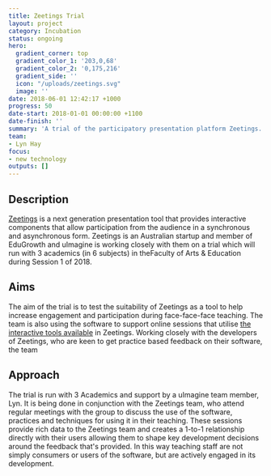 ```yaml
---
title: Zeetings Trial
layout: project
category: Incubation
status: ongoing
hero:
  gradient_corner: top
  gradient_color_1: '203,0,68'
  gradient_color_2: '0,175,216'
  gradient_side: ''
  icon: "/uploads/zeetings.svg"
  image: ''
date: 2018-06-01 12:42:17 +1000
progress: 50
date-start: 2018-01-01 00:00:00 +1100
date-finish: ''
summary: 'A trial of the participatory presentation platform Zeetings. '
team:
- Lyn Hay
focus:
- new technology
outputs: []
---
```

## Description

[Zeetings](https://www.zeetings.com/) is a next generation presentation tool that provides interactive components that allow participation from the audience in a synchronous and asynchronous form. Zeetings is an Australian startup and member of EduGrowth and uImagine is working closely with them on a trial which will run with 3 academics (in 6 subjects) in theFaculty of Arts & Education during Session 1 of 2018. 

## Aims

The aim of the trial is to test the suitability of Zeetings as a tool to help increase engagement and participation during face-face-face teaching. The team is also using the software to support online sessions that utilise [the interactive tools available](https://www.zeetings.com/features/) in Zeetings. Working closely with the developers of Zeetings, who are keen to get practice based feedback on their software, the team 

## Approach

The trial is run with 3 Academics and support by a uImagine team member, Lyn. It is being done in conjunction with the Zeetings team, who attend regular meetings with the group to discuss the use of the software, practices and techniques for using it in their teaching. These sessions provide rich data to the Zeetings team and creates a 1-to-1 relationship directly with their users allowing them to shape key development decisions around the feedback that's provided. In this way teaching staff are not simply consumers or users of the software, but are actively engaged in its development. 